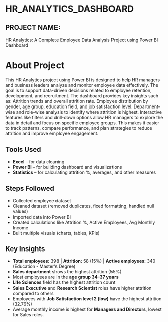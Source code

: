 # HR_ANALYTICS_DASHBOARD
## PROJECT NAME:
 HR Analytics: A Complete Employee Data Analysis Project using Power BI Dashboard
# About Project
This HR Analytics project using Power BI is designed to help HR managers and business leaders analyze and monitor employee data effectively. The goal is to support data-driven decisions related to employee retention, development, and recruitment.
            The dashboard provides key insights such as:
Attrition trends and overall attrition rate.
Employee distribution by gender, age group, education field, and job satisfaction level.
Department-wise and role-wise analysis to identify where attrition is highest.
Interactive features like filters and drill-down options allow HR managers to explore the data in detail and focus on specific employee groups. This makes it easier to track patterns, compare performance, and plan strategies to reduce attrition and improve employee engagement.

## Tools Used
- **Excel** – for data cleaning  
- **Power BI** – for building dashboard and visualizations  
- **Statistics** – for calculating attrition %, averages, and other measures  

## Steps Followed
- Collected employee dataset  
- Cleaned dataset (removed duplicates, fixed formatting, handled null values)  
- Imported data into Power BI  
- Created calculations like Attrition %, Active Employees, Avg Monthly Income  
- Built multiple visuals (charts, tables, KPIs)  

## Key Insights
- **Total employees:** 398 | **Attrition:** 58 (15%) | **Active employees:** 340 (Education - Master’s Degree)  
- **Sales department** shows the highest attrition (55%)  
- Most employees are in the **age group 34–37 years**  
- **Life Sciences** field has the highest attrition count  
- **Sales Executive** and **Research Scientist** roles have higher attrition compared to others  
- Employees with **Job Satisfaction level 2 (low)** have the highest attrition (32.76%)  
- Average monthly income is highest for **Managers and Directors**, lowest for Sales roles.

